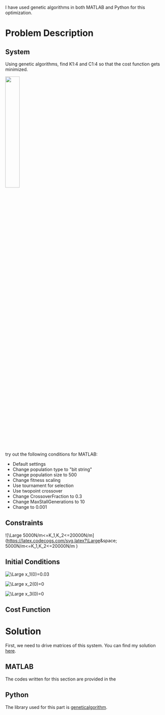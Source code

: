 I have used genetic algorithms in both MATLAB and Python for this optimization.

# Problem Description

## System

Using genetic algorithms, find K1:4 and C1:4 so that the cost function gets minimized.

<img src="https://github.com/sarajahedazad/Optimal-Design-of-a-Suspension-System/blob/main/Suspension_System.JPG" width=30%>

try out the following conditions for MATLAB:
* Default settings
* Change population type to "bit string"
* Change population size to 500
* Change fitness scaling
* Use tournament for selection
* Use twopoint crossover
* Change CrossoverFraction to 0.3
* Change MaxStallGenerations to 10
* Change  to 0.001


## Constraints

![\Large 5000N/m<=K_1,K_2<=20000N/m](https://latex.codecogs.com/svg.latex?\Large&space; 5000N/m<=K_1,K_2<=20000N/m ) 


## Initial Conditions
![\Large x_1(0)=0.03](https://latex.codecogs.com/svg.latex?\Large&space;x_1(0)=0.03) 

![\Large x_2(0)=0](https://latex.codecogs.com/svg.latex?\Large&space;x_2(0)=0) 

![\Large x_3(0)=0](https://latex.codecogs.com/svg.latex?\Large&space;x_3(0)=0) 

## Cost Function



# Solution

First, we need to drive matrices of this system. You can find my solution [here](https://github.com/sarajahedazad/Optimal-Design-of-a-Suspension-System/blob/main/Using%20Lagrange%20multipliers%20to%20solve%20the%20problem.pdf).


## MATLAB
The codes written for this section are provided in the 

## Python

The library used for this part is [geneticalgorithm](https://pypi.org/project/geneticalgorithm/).
